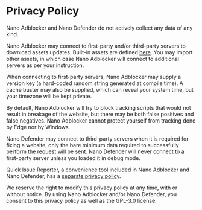 # Privacy Policy

Nano Adblocker and Nano Defender do not actively collect any data of any kind.

Nano Adblocker may connect to first-party and/or third-party servers to
download assets updates. Built-in assets are defined
[here](https://github.com/NanoAdblocker/NanoCore2/blob/master/src/assets.json).
You may import other assets, in which case Nano Adblocker will connect to
additional servers as per your instruction.

When connecting to first-party servers, Nano Adblocker may supply a version
key (a hard-coded random string generated at compile time). A cache buster
may also be supplied, which can reveal your system time, but your timezone will
be kept private.

By default, Nano Adblocker will try to block tracking scripts that would not
result in breakage of the website, but there may be both false positives and
false negatives. Nano Adblocker cannot protect yourself from tracking done by
Edge nor by Windows.

Nano Defender may connect to third-party servers when it is required for fixing
a website, only the bare minimum data required to successfully perform the
request will be sent. Nano Defender will never connect to a first-party server
unless you loaded it in debug mode.

Quick Issue Reporter, a convenience tool included in Nano Adblocker and Nano
Defender, has a
[separate privacy policy](https://github.com/jspenguin2017/uBlockProtector/blob/master/notes/issue-reporter.md#privacy-policy-for-quick-issue-reporter).

We reserve the right to modify this privacy policy at any time, with or without
notice. By using Nano Adblocker and/or Nano Defender, you consent to this
privacy policy as well as the GPL-3.0 license.
